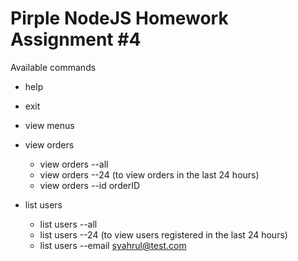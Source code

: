 # Pirple NodeJS Homework Assignment #4

Available commands

- help
- exit
- view menus
- view orders

  - view orders --all
  - view orders --24 (to view orders in the last 24 hours)
  - view orders --id orderID

- list users

  - list users --all
  - list users --24 (to view users registered in the last 24 hours)
  - list users --email syahrul@test.com
